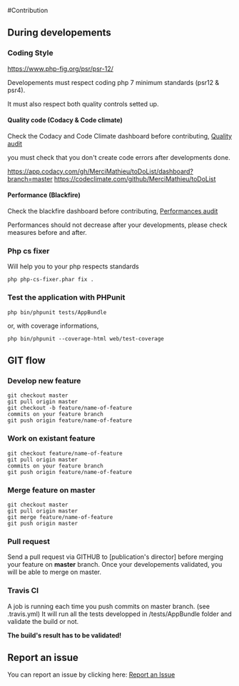 #Contribution

## During developements
### Coding Style
https://www.php-fig.org/psr/psr-12/

Developements must respect coding php 7 minimum standards (psr12 & psr4).

It must also respect both quality controls setted up.

#### Quality code (Codacy  & Code climate)
Check the Codacy and Code Climate dashboard before contributing,
[Quality audit](docs/audit_qualité.pdf)

you must check that you don't create code errors after developments done.

https://app.codacy.com/gh/MerciMathieu/toDoList/dashboard?branch=master
https://codeclimate.com/github/MerciMathieu/toDoList

#### Performance (Blackfire)
Check the blackfire dashboard before contributing,
[Performances audit](docs/audit_performances.pdf)

Performances should not decrease after your developments, 
please check measures before and after.

### Php cs fixer
Will help you to your php respects standards

    php php-cs-fixer.phar fix .

### Test the application with PHPunit

    php bin/phpunit tests/AppBundle

or, with coverage informations,

    php bin/phpunit --coverage-html web/test-coverage

## GIT flow
### Develop new feature

    git checkout master
    git pull origin master
    git checkout -b feature/name-of-feature
    commits on your feature branch
    git push origin feature/name-of-feature

### Work on existant feature

    git checkout feature/name-of-feature
    git pull origin master
    commits on your feature branch
    git push origin feature/name-of-feature

### Merge feature on master

    git checkout master
    git pull origin master
    git merge feature/name-of-feature
    git push origin master

### Pull request
Send a pull request via GITHUB to [publication's director] before merging your feature on **master** branch.
Once your developements validated, you will be able to merge on master.

### Travis CI
A job is running each time you push commits on master branch. (see .travis.yml)
It will run all the tests developped in /tests/AppBundle folder and validate the build or not. 

**The build's result has to be validated!**

## Report an issue
You can report an issue by clicking here: [Report an Issue](https://github.com/MerciMathieu/toDoList/issues)